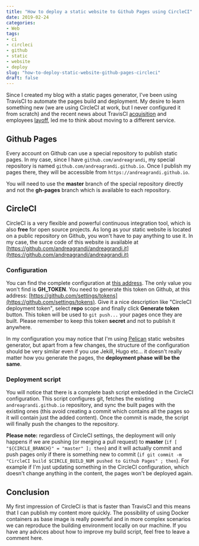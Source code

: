 ```yaml
---
title: "How to deploy a static website to Github Pages using CircleCI"
date: 2019-02-24
categories: 
- Web
tags: 
- ci
- circleci
- github
- static
- website
- deploy
slug: "how-to-deploy-static-website-github-pages-circleci"
draft: false
---
```


Since I created my blog with a static pages generator, I've been using TravisCI to automate the pages build and deployment.
My desire to learn something new (we are using CircleCI at work, but I never configured it from scratch) and the recent news about
TravisCI [acquisition](https://blog.travis-ci.com/2019-01-23-travis-ci-joins-idera-inc) and employees [layoff](https://twitter.com/alicegoldfuss/status/1098604563664420865), led me to think about moving to a different service.

## Github Pages

Every account on Github can use a special repository to publish static pages. In my case, since I have `github.com/andreagrandi`, my special repository is
named `github.com/andreagrandi.github.io`. Once I publish my pages there, they will be accessible from `https://andreagrandi.github.io`.

You will need to use the **master** branch of the special repository directly and not the **gh-pages** branch which is available to each repository.

## CircleCI

CircleCI is a very flexible and powerful continuous integration tool, which is also **free** for open source projects. As long as your static website is located on a public repository on Github, you won't have to pay anything to use it. In my case, the surce code of this website is available at [https://github.com/andreagrandi/andreagrandi.it](https://github.com/andreagrandi/andreagrandi.it)


### Configuration

You can find the complete configuration at [this address](https://github.com/andreagrandi/andreagrandi.it/blob/master/.circleci/config.yml).
The only value you won't find is **GH_TOKEN**. You need to generate this token on Github, at this address: [https://github.com/settings/tokens](https://github.com/settings/tokens). Give it a nice description like "CircleCI deployment token", select **repo** scope and finally click **Generate token** button. This token will be used to `git push...`
your pages once they are built. Please remember to keep this token **secret** and not to publish it anywhere.

In my configuration you may notice that I'm using [Pelican](https://blog.getpelican.com/) static websites generator, but apart from a few changes, the structure of the configuration should be very similar even if you use Jekill, Hugo etc... it doesn't really matter how you generate the pages, the **deployment phase will be the same**.

### Deployment script

You will notice that there is a complete bash script embedded in the CircleCI configuration. This script configures git, fetches the existing `andreagrandi.github.io` repository,
and sync the built pages with the existing ones (this avoid creating a commit which contains all the pages so it will contain just the added content). Once the commit is made, the script will finally push the changes to the repository.

**Please note:** regardless of CircleCI settings, the deployment will only happens if we are pushing (or merging a pull request) to **master** (`if [ "${CIRCLE_BRANCH}" = "master" ]; then`) and it will actually commit and push pages only if there is something new to commit (`if git commit -m "CircleCI build $CIRCLE_BUILD_NUM pushed to Github Pages" ; then`). For example if I'm just updating something in the CircleCI configuration, which doesn't change anything in the content, the pages won't be deployed again.

## Conclusion

My first impression of CircleCI is that is faster than TravisCI and this means that I can publish my content more quickly. The possibility of using Docker containers as base image is really powerful and in more complex scenarios we can reproduce the building environment locally on our machine. If you have any advices about how to improve my build script, feel free to leave a comment here.

